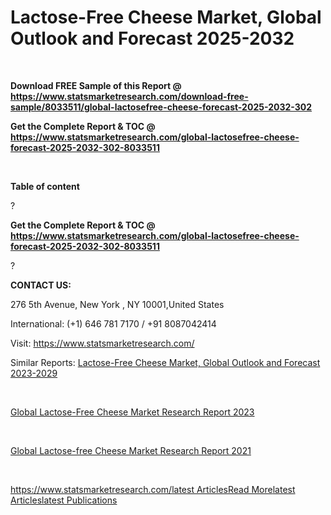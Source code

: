 <h1>Lactose-Free Cheese Market, Global Outlook and Forecast 2025-2032</h1><br/><p><strong>Download FREE Sample of this Report @ <a href="https://www.statsmarketresearch.com/download-free-sample/8033511/global-lactosefree-cheese-forecast-2025-2032-302">https://www.statsmarketresearch.com/download-free-sample/8033511/global-lactosefree-cheese-forecast-2025-2032-302</a></strong></p>
 
 
 
 <div><b>Get the Complete Report & TOC @ <a href="https://www.statsmarketresearch.com/global-lactosefree-cheese-forecast-2025-2032-302-8033511">https://www.statsmarketresearch.com/global-lactosefree-cheese-forecast-2025-2032-302-8033511</a></b></div>
 
 
 
 <p><br />
 
 <b>Table of content</b></p>
 
 
 
 <p>? </p>
 
 
 
 <div><b>Get the Complete Report & TOC @ <a href="https://www.statsmarketresearch.com/global-lactosefree-cheese-forecast-2025-2032-302-8033511">https://www.statsmarketresearch.com/global-lactosefree-cheese-forecast-2025-2032-302-8033511</a></b></div>
 
 
 
 <p>? </p>
 
 
 
 <p><b>CONTACT US:</b><br />
 
 276 5th Avenue, New York , NY 10001,United States<br />
 
 International: (+1) 646 781 7170 / +91 8087042414<br />
 
 Visit: <a href="https://www.statsmarketresearch.com/">https://www.statsmarketresearch.com/</a><br />
 
 Similar Reports: <a href="https://www.statsmarketresearch.com/global-lactosefree-cheese-forecast-2025-2032-302-8033511">Lactose-Free Cheese Market, Global Outlook and Forecast 2023-2029</a><br />
 
 <br />
 
 <a href="https://www.statsmarketresearch.com/global-lactosefree-cheese-forecast-2025-2032-302-8033511">Global Lactose-Free Cheese Market Research Report 2023</a><br />
 
 <br />
 
 <a href="https://www.statsmarketresearch.com/global-lactosefree-cheese-forecast-2025-2032-302-8033511">Global Lactose-free Cheese Market Research Report 2021</a><br />
 
 <br />
 
 <a href="https://gyeongbokgung.com">https://www.statsmarketresearch.com/</a><a href="https://hallyeomaritime.com">latest Articles</a><a href="https://jingwansa.com">Read More</a><a href="https://nguoiviet.jp/">latest Articles</a><a href="https://www.intelmarketresearch.com/">latest Publications</a></p>